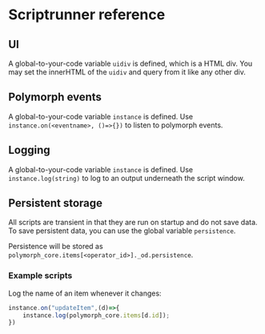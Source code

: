# Scriptrunner reference 
## UI
A global-to-your-code variable `uidiv` is defined, which is a HTML div. You may set the innerHTML of the `uidiv` and query from it like any other div.

## Polymorph events
A global-to-your-code variable `instance` is defined. Use `instance.on(<eventname>, ()=>{})` to listen to polymorph events.

## Logging
A global-to-your-code variable `instance` is defined. Use `instance.log(string)` to log to an output underneath the script window.

## Persistent storage
All scripts are transient in that they are run on startup and do not save data. To save persistent data, you can use the global variable `persistence`. 

Persistence will be stored as `polymorph_core.items[<operator_id>]._od.persistence`.

### Example scripts
Log the name of an item whenever it changes:

```js
instance.on("updateItem",(d)=>{
    instance.log(polymorph_core.items[d.id]);
})
```